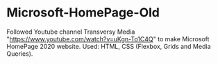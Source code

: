 # Microsoft-HomePage-Old
Followed Youtube channel Transversy Media "https://www.youtube.com/watch?v=uKgn-To1C4Q" to make Microsoft HomePage 2020 website. 
Used: HTML, CSS (Flexbox, Grids and Media Queries).
